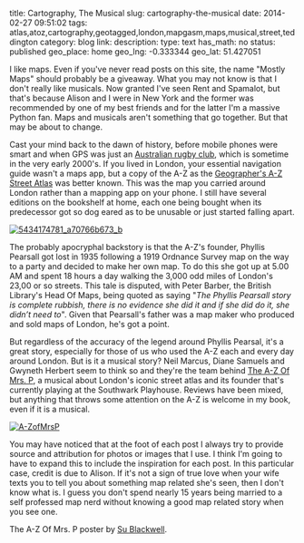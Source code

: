 title: Cartography, The Musical
slug: cartography-the-musical
date: 2014-02-27 09:51:02
tags: atlas,atoz,cartography,geotagged,london,mapgasm,maps,musical,street,teddington
category: blog
link: 
description: 
type: text
has_math: no
status: published
geo_place: home
geo_lng: -0.333344
geo_lat: 51.427051

I like maps. Even if you've never read posts on this site, the name "Mostly Maps" should probably be a giveaway. What you may not know is that I don't really like musicals. Now granted I've seen Rent and Spamalot, but that's because Alison and I were in New York and the former was recommended by one of my best friends and for the latter I'm a massive Python fan. Maps and musicals aren't something that go together. But that may be about to change.

Cast your mind back to the dawn of history, before mobile phones were smart and when GPS was just an [Australian rugby club](https://www.gpsrugby.com.au/ "https://www.gpsrugby.com.au/"), which is sometime in the very early 2000's. If you lived in London, your essential navigation guide wasn't a maps app, but a copy of the A-Z as the [Geographer's A-Z Street Atlas](https://en.wikipedia.org/wiki/Geographers'_A%E2%80%93Z_Street_Atlas "https://en.wikipedia.org/wiki/Geographers'_A%E2%80%93Z_Street_Atlas") was better known. This was the map you carried around London rather than a mapping app on your phone. I still have several editions on the bookshelf at home, each one being bought when its predecessor got so dog eared as to be unusable or just started falling apart.

<!-- TEASER_END -->

[![5434174781_a70766b673_b](/wp-content/uploads/2014/02/5434174781_a70766b673_b.jpg)](/wp-content/uploads/2014/02/5434174781_a70766b673_b.jpg "/wp-content/uploads/2014/02/5434174781_a70766b673_b.jpg")

The probably apocryphal backstory is that the A-Z's founder, Phyllis Pearsall got lost in 1935 following a 1919 Ordnance Survey map on the way to a party and decided to make her own map. To do this she got up at 5.00 AM and spent 18 hours a day walking the 3,000 odd miles of London's 23,00 or so streets. This tale is disputed, with Peter Barber, the British Library's Head Of Maps, being quoted as saying "*The Phyllis Pearsall story is complete rubbish, there is no evidence she did it and if she did do it, she didn’t need to*". Given that Pearsall's father was a map maker who produced and sold maps of London, he's got a point.

But regardless of the accuracy of the legend around Phyllis Pearsal, it's a great story, especially for those of us who used the A-Z each and every day around London. But is it a musical story? Neil Marcus, Diane Samuels and Gwyneth Herbert seem to think so and they're the team behind [The A-Z Of Mrs. P](https://southwarkplayhouse.co.uk/index.php/the-large/the-a-z-of-mrs-p/ "https://southwarkplayhouse.co.uk/index.php/the-large/the-a-z-of-mrs-p/"), a musical about London's iconic street atlas and its founder that's currently playing at the Southwark Playhouse. Reviews have been mixed, but anything that throws some attention on the A-Z is welcome in my book, even if it is a musical.

[![A-ZofMrsP](/wp-content/uploads/2014/02/A-ZofMrsP-515x1024.jpg)](https://www.sublackwell.co.uk/2013/12/21/the-a-z-of-mrs-p/ "https://www.sublackwell.co.uk/2013/12/21/the-a-z-of-mrs-p/")

You may have noticed that at the foot of each post I always try to provide source and attribution for photos or images that I use. I think I'm going to have to expand this to include the inspiration for each post. In this particular case, credit is due to Alison. If it's not a sign of true love when your wife texts you to tell you about something map related she's seen, then I don't know what is. I guess you don't spend nearly 15 years being married to a self professed map nerd without knowing a good map related story when you see one.



The A-Z Of Mrs. P poster by [Su Blackwell](https://www.sublackwell.co.uk/2013/12/21/the-a-z-of-mrs-p/ "https://www.sublackwell.co.uk/2013/12/21/the-a-z-of-mrs-p/").


